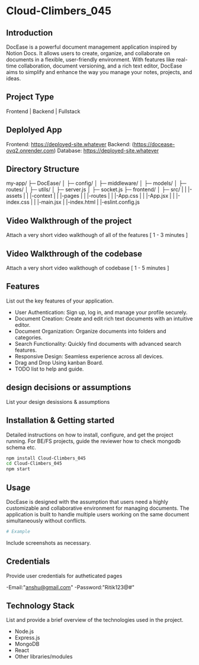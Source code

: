 # Cloud-Climbers_045


## Introduction
DocEase is a powerful document management application inspired by Notion Docs. It allows users to create, organize, and collaborate on documents in a flexible, user-friendly environment. With features like real-time collaboration, document versioning, and a rich text editor, DocEase aims to simplify and enhance the way you manage your notes, projects, and ideas.

## Project Type
Frontend | Backend | Fullstack

## Deplolyed App
Frontend: https://deployed-site.whatever
Backend: (https://docease-ovq2.onrender.com)
Database: https://deployed-site.whatever

## Directory Structure
my-app/
├─ DocEase/
│  ├─ config/
│  ├─ middleware/
│  ├─ models/
│  ├─ routes/
│  ├─ utils/
│  ├─ server.js
│  ├─ socket.js
├─ frontend/
│  ├─ src/
|  |  |-assets
|  |  |-context
|  |  |-pages
|  |  |-routes
|  |  |-App.css
|  |  |-App.jsx
|  |  |-index.css
|  |  |-main.jsx
|  |-index.html
|  |-eslint.config.js




## Video Walkthrough of the project
Attach a very short video walkthough of all of the features [ 1 - 3 minutes ]

## Video Walkthrough of the codebase
Attach a very short video walkthough of codebase [ 1 - 5 minutes ]

## Features
List out the key features of your application.

- User Authentication: Sign up, log in, and manage your profile securely.
- Document Creation: Create and edit rich text documents with an intuitive editor.
- Document Organization: Organize documents into folders and categories.
- Search Functionality: Quickly find documents with advanced search features.
- Responsive Design: Seamless experience across all devices.
- Drag and Drop Using kanban Board.
- TODO list to help and guide.

## design decisions or assumptions
List your design desissions & assumptions

## Installation & Getting started
Detailed instructions on how to install, configure, and get the project running. For BE/FS projects, guide the reviewer how to check mongodb schema etc.

```bash
npm install Cloud-Climbers_045
cd Cloud-Climbers_045
npm start
```

## Usage
DocEase is designed with the assumption that users need a highly customizable and collaborative environment for managing documents. The application is built to handle multiple users working on the same document simultaneously without conflicts.

```bash
# Example
```

Include screenshots as necessary.

## Credentials
Provide user credentials for autheticated pages

-Email:"anshu@gmail.com"
-Password:"Ritik123@#"


## Technology Stack
List and provide a brief overview of the technologies used in the project.

- Node.js
- Express.js
- MongoDB
- React
- Other libraries/modules
